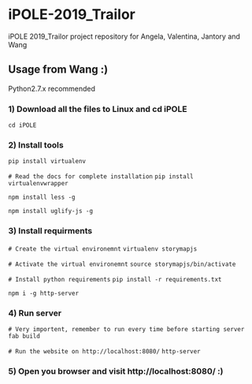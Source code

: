 # iPOLE-2019_Trailor
iPOLE 2019_Trailor project repository for Angela, Valentina, Jantory and Wang

## Usage from Wang :)

Python2.7.x recommended

### 1) Download all the files to Linux and cd iPOLE

`cd iPOLE`

### 2) Install tools 

`pip install virtualenv`

`# Read the docs for complete installation`
`pip install virtualenvwrapper`

`npm install less -g`

`npm install uglify-js -g`

### 3) Install requirments

`# Create the virtual environemnt`
`virtualenv storymapjs`

`# Activate the virtual environemnt`
`source storymapjs/bin/activate`

`# Install python requirements`
`pip install -r requirements.txt`

`npm i -g http-server`

### 4) Run server

`# Very importent, remember to run every time before starting server`
`fab build`

`# Run the website on http://localhost:8080/`
`http-server`

### 5) Open you browser and visit http://localhost:8080/ :)
 
